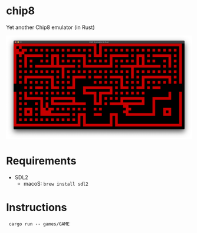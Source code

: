 # chip8
Yet another Chip8 emulator (in Rust)

 ![screenshot](images/blinky.png)
 
 # Requirements
 
 - SDL2
      - macoS: `brew install sdl2`
 
 # Instructions
 
     cargo run -- games/GAME
 
 
